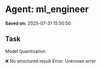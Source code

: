 # Agent: ml_engineer
**Saved on:** 2025-07-31 15:50:50

## Task
Model Quantization

❌ No structured result
Error: Unknown error

